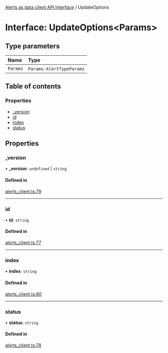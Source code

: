 [Alerts as data client API Interface](../alerts_client_api.md) / UpdateOptions

# Interface: UpdateOptions<Params\>

## Type parameters

| Name | Type |
| :------ | :------ |
| `Params` | `Params`: `AlertTypeParams` |

## Table of contents

### Properties

- [\_version](updateoptions.md#_version)
- [id](updateoptions.md#id)
- [index](updateoptions.md#index)
- [status](updateoptions.md#status)

## Properties

### \_version

• **\_version**: `undefined` \| `string`

#### Defined in

[alerts_client.ts:79](https://github.com/elastic/kibana/blob/42f5a948210/x-pack/plugins/rule_registry/server/alert_data_client/alerts_client.ts#L79)

___

### id

• **id**: `string`

#### Defined in

[alerts_client.ts:77](https://github.com/elastic/kibana/blob/42f5a948210/x-pack/plugins/rule_registry/server/alert_data_client/alerts_client.ts#L77)

___

### index

• **index**: `string`

#### Defined in

[alerts_client.ts:80](https://github.com/elastic/kibana/blob/42f5a948210/x-pack/plugins/rule_registry/server/alert_data_client/alerts_client.ts#L80)

___

### status

• **status**: `string`

#### Defined in

[alerts_client.ts:78](https://github.com/elastic/kibana/blob/42f5a948210/x-pack/plugins/rule_registry/server/alert_data_client/alerts_client.ts#L78)
